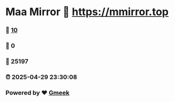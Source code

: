 # Maa Mirror :link: https://mmirror.top 
### :page_facing_up: [10](https://mmirror.top/tag.html) 
### :speech_balloon: 0 
### :hibiscus: 25197 
### :alarm_clock: 2025-04-29 23:30:08 
### Powered by :heart: [Gmeek](https://github.com/Meekdai/Gmeek)
